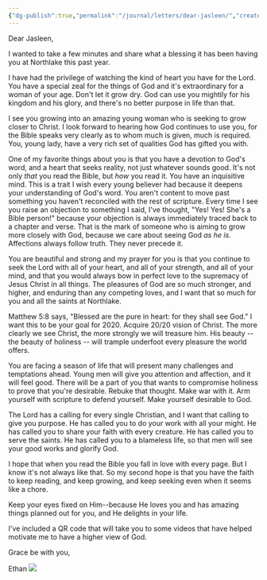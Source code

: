 ```yaml
---
{"dg-publish":true,"permalink":"/journal/letters/dear-jasleen/","created":"Dec 30, 2019, 10:52 PM"}
---
```



Dear Jasleen,

I wanted to take a few minutes and share what a blessing it has been having you at Northlake this past year.

I have had the privilege of watching the kind of heart you have for the Lord. You have a special zeal for the things of God and it's extraordinary for a woman of your age. Don't let it grow dry. God can use you mightily for his kingdom and his glory, and there's no better purpose in life than that.

I see you growing into an amazing young woman who is seeking to grow closer to Christ. I look forward to hearing how God continues to use you, for the Bible speaks very clearly as to whom much is given, much is required. You, young lady, have a very rich set of qualities God has gifted you with.

One of my favorite things about you is that you have a devotion to God's word, and a heart that seeks reality, not just whatever sounds good. It's not only _that_ you read the Bible, but _how_ you read it. You have an inquisitive mind. This is a trait I wish every young believer had because it deepens your understanding of God's word. You aren't content to move past something you haven't reconciled with the rest of scripture. Every time I see you raise an objection to something I said, I've thought, "Yes! Yes! She's a Bible person!" because your objection is always immediately traced back to a chapter and verse. That is the mark of someone who is aiming to grow more closely with God, because we care about seeing God _as he is_. Affections always follow truth. They never precede it.

You are beautiful and strong and my prayer for you is that you continue to seek the Lord with all of your heart, and all of your strength, and all of your mind, and that you would always bow in perfect love to the supremacy of Jesus Christ in all things. The pleasures of God are so much stronger, and higher, and enduring than any competing loves, and I want that so much for you and all the saints at Northlake.

Matthew 5:8 says, "Blessed are the pure in heart: for they shall see God." I want this to be your goal for 2020. Acquire 20/20 vision of Christ. The more clearly we see Christ, the more strongly we will treasure him. His beauty -- the beauty of holiness -- will trample underfoot every pleasure the world offers.

You are facing a season of life that will present many challenges and temptations ahead. Young men will give you attention and affection, and it will feel good. There will be a part of you that wants to compromise holiness to prove that you're desirable. Rebuke that thought. Make war with it. Arm yourself with scripture to defend yourself. Make yourself desirable to God.

The Lord has a calling for every single Christian, and I want that calling to give you purpose. He has called you to do your work with all your might. He has called you to share your faith with every creature. He has called you to serve the saints. He has called you to a blameless life, so that men will see your good works and glorify God.

I hope that when you read the Bible you fall in love with every page. But I know it's not always like that. So my second hope is that you have the faith to keep reading, and keep growing, and keep seeking even when it seems like a chore.

Keep your eyes fixed on Him--because He loves you and has amazing things planned out for you, and He delights in your life.

I've included a QR code that will take you to some videos that have helped motivate me to have a higher view of God.

Grace be with you,

Ethan
![](https://i.imgur.com/kivmdrG.png)
